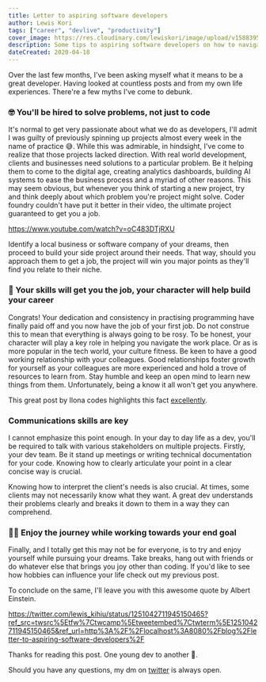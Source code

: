 ```yaml
---
title: Letter to aspiring software developers
author: Lewis Kori
tags: ["career", "devlive", "productivity"]
cover_image: https://res.cloudinary.com/lewiskori/image/upload/v1588395640/stars_x1sbfn.jpg
description: Some tips to aspiring software developers on how to navigate the industry and what to expect
dateCreated: 2020-04-18
---
```

Over the last few months, I've been asking myself what it means to be a great developer. Having looked at countless posts and from my own life experiences. There're a few myths I've come to debunk.

### 🤓 You'll be hired to solve problems, not just to code

It's normal to get very passionate about what we do as developers, I'll admit I was guilty of previously spinning up projects almost every week in the name of practice 😅. While this was admirable, in hindsight, I've come to realize that those projects lacked direction. With real world development, clients and businesses need solutions to a particular problem. Be it helping them to come to the digital age, creating analytics dashboards, building AI systems to ease the business process and a myriad of other reasons. This may seem obvious, but whenever you think of starting a new project, try and think deeply about which problem you're project might solve. Coder foundry couldn't have put it better in their video, the ultimate project guaranteed to get you a job.

<https://www.youtube.com/watch?v=oC483DTjRXU>

Identify a local business or software company of your dreams, then proceed to build your side project around their needs. That way, should you approach them to get a job, the project will win you major points as they'll find you relate to their niche.

### 🤝 Your skills will get you the job, your character will help build your career

Congrats! Your dedication and consistency in practising programming have finally paid off and you now have the job of your first job. Do not construe this to mean that everything is always going to be rosy. To be honest, your character will play a key role in helping you navigate the work place. Or as is more popular in the tech world, your culture fitness. Be keen to have a good working relationship with your colleagues. Good relationships foster growth for yourself as your colleagues are more experienced and hold a trove of resources to learn from. Stay humble and keep an open mind to learn new things from them. Unfortunately, being a know it all won't get you anywhere.

This great post by Ilona codes highlights this fact [excellently](https://dev.to/ilonacodes/what-makes-you-a-great-programmer-on-the-team-1hhg).

### Communications skills are key

I cannot emphasize this point enough. In your day to day life as a dev, you'll be required to talk with various stakeholders on multiple projects. Firstly, your dev team. Be it stand up meetings or writing technical documentation for your code. Knowing how to clearly articulate your point in a clear concise way is crucial.

Knowing how to interpret the client's needs is also crucial. At times, some clients may not necessarily know what they want. A great dev understands their problems clearly and breaks it down to them in a way they can comprehend.

### 🕺🏼 Enjoy the journey while working towards your end goal

Finally, and I totally get this may not be for everyone, is to try and enjoy yourself while pursuing your dreams.
Take breaks, hang out with friends or do whatever else that brings you joy other than coding.
If you'd like to see how hobbies can influence your life check out my previous post.

To conclude on the same, I'll leave you with this awesome quote by Albert Einstein.

<https://twitter.com/lewis_kihiu/status/1251042711945150465?ref_src=twsrc%5Etfw%7Ctwcamp%5Etweetembed%7Ctwterm%5E1251042711945150465&ref_url=http%3A%2F%2Flocalhost%3A8080%2Fblog%2Fletter-to-aspiring-software-developers%2F>

Thanks for reading this post.
One young dev to another 🤗.

Should you have any questions, my dm on [twitter](https://twitter.com/lewis_kihiu/) is always open.
